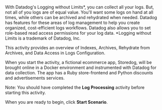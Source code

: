 With Datadog's Logging without Limits\*, you can collect all your logs. But, not all of you logs are of equal value. You'll want some logs on hand at all times, while others can be archived and rehydrated when needed. Datadog has features for these areas of log management to help you create organized, cost-efficient logs workflows. Datadog also allows you to set role-based read access permissions for your log data.
\*Logging without Limits is a trademark of Datadog, Inc.

This activity provides an overview of Indexes, Archives, Rehydrate from Archives, and Data Access in Logs Configuration.

When you start the activity, a fictional ecommerce app, Storedog, will be brought online in a Docker environment and instrumented with Datadog for data collection. The app has a Ruby store-frontend and Python discounts and advertisements services.

Note: You should have completed the **Log Processing** activity before starting this activity.

When you are ready to begin, click **Start Scenario**.